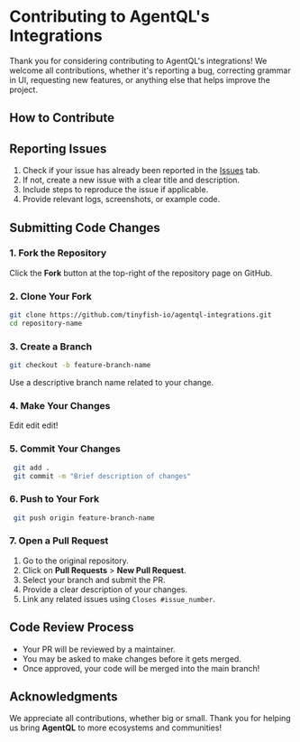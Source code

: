 # Contributing to AgentQL's Integrations

Thank you for considering contributing to AgentQL's integrations! We welcome all contributions, whether it's reporting a bug, correcting grammar in UI, requesting new features, or anything else that helps improve the project.

## How to Contribute

## Reporting Issues

1. Check if your issue has already been reported in the [Issues](https://github.com/tinyfish-io/agentql-integrations/issues) tab.
2. If not, create a new issue with a clear title and description.
3. Include steps to reproduce the issue if applicable.
4. Provide relevant logs, screenshots, or example code.

## Submitting Code Changes

### 1. Fork the Repository

Click the **Fork** button at the top-right of the repository page on GitHub.

### 2. Clone Your Fork

```sh
git clone https://github.com/tinyfish-io/agentql-integrations.git
cd repository-name
```

### 3. Create a Branch

```sh
git checkout -b feature-branch-name
```

Use a descriptive branch name related to your change.

### 4. Make Your Changes

Edit edit edit!

### 5. Commit Your Changes

```sh
 git add .
 git commit -m "Brief description of changes"
```

### 6. Push to Your Fork

```sh
 git push origin feature-branch-name
```

### 7. Open a Pull Request

1. Go to the original repository.
2. Click on **Pull Requests** > **New Pull Request**.
3. Select your branch and submit the PR.
4. Provide a clear description of your changes.
5. Link any related issues using `Closes #issue_number`.

## Code Review Process

- Your PR will be reviewed by a maintainer.
- You may be asked to make changes before it gets merged.
- Once approved, your code will be merged into the main branch!

## Acknowledgments

We appreciate all contributions, whether big or small. Thank you for helping us bring **AgentQL** to more ecosystems and communities!
